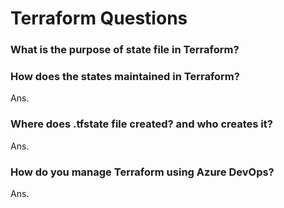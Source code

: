 # Terraform Questions

### What is the purpose of state file in Terraform?
### How does the states maintained in Terraform?

Ans.

### Where does .tfstate file created? and who creates it?

Ans.

### How do you manage Terraform using Azure DevOps?

Ans. 
